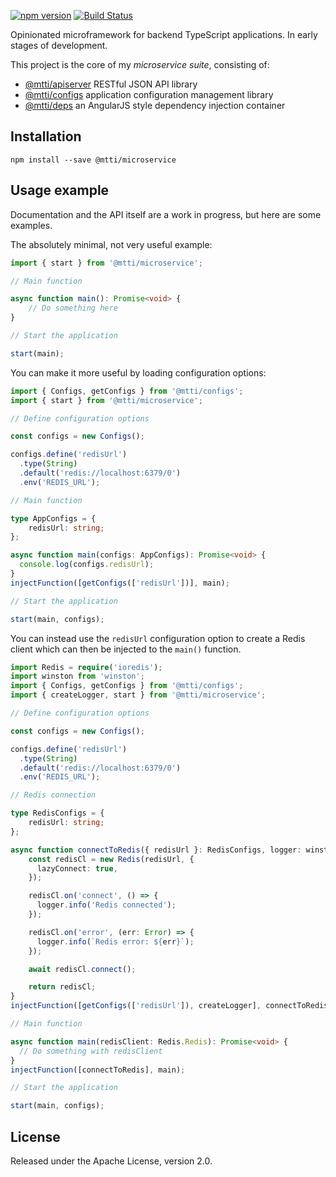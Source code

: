 [![npm version](https://badge.fury.io/js/%40mtti%2Fmicroservice.svg)](https://badge.fury.io/js/%40mtti%2Fmicroservice) [![Build Status](https://travis-ci.org/mtti/node-microservice.svg?branch=master)](https://travis-ci.org/mtti/node-microservice)

Opinionated microframework for backend TypeScript applications. In early stages of development.

This project is the core of my *microservice suite*, consisting of:
* [@mtti/apiserver]() RESTful JSON API library
* [@mtti/configs]() application configuration management library
* [@mtti/deps]() an AngularJS style dependency injection container

## Installation

```
npm install --save @mtti/microservice
```

## Usage example

Documentation and the API itself are a work in progress, but here are some examples.

The absolutely minimal, not very useful example:

```typescript
import { start } from '@mtti/microservice';

// Main function

async function main(): Promise<void> {
    // Do something here
}

// Start the application

start(main);

```

You can make it more useful by loading configuration options:

```typescript
import { Configs, getConfigs } from '@mtti/configs';
import { start } from '@mtti/microservice';

// Define configuration options

const configs = new Configs();

configs.define('redisUrl')
  .type(String)
  .default('redis://localhost:6379/0')
  .env('REDIS_URL');

// Main function

type AppConfigs = {
    redisUrl: string;
};

async function main(configs: AppConfigs): Promise<void> {
  console.log(configs.redisUrl);
}
injectFunction([getConfigs(['redisUrl'])], main);

// Start the application

start(main, configs);

```

You can instead use the `redisUrl` configuration option to create a Redis client which can then be injected to the `main()` function.

```typescript
import Redis = require('ioredis');
import winston from 'winston';
import { Configs, getConfigs } from '@mtti/configs';
import { createLogger, start } from '@mtti/microservice';

// Define configuration options

const configs = new Configs();

configs.define('redisUrl')
  .type(String)
  .default('redis://localhost:6379/0')
  .env('REDIS_URL');

// Redis connection

type RedisConfigs = {
    redisUrl: string;
};

async function connectToRedis({ redisUrl }: RedisConfigs, logger: winston.Logger): Promise<Redis.Redis> {
    const redisCl = new Redis(redisUrl, {
      lazyConnect: true,
    });

    redisCl.on('connect', () => {
      logger.info('Redis connected');
    });

    redisCl.on('error', (err: Error) => {
      logger.info(`Redis error: ${err}`);
    });

    await redisCl.connect();

    return redisCl;
}
injectFunction([getConfigs(['redisUrl']), createLogger], connectToRedis);

// Main function

async function main(redisClient: Redis.Redis): Promise<void> {
  // Do something with redisClient
}
injectFunction([connectToRedis], main);

// Start the application

start(main, configs);

```

## License

Released under the Apache License, version 2.0.
